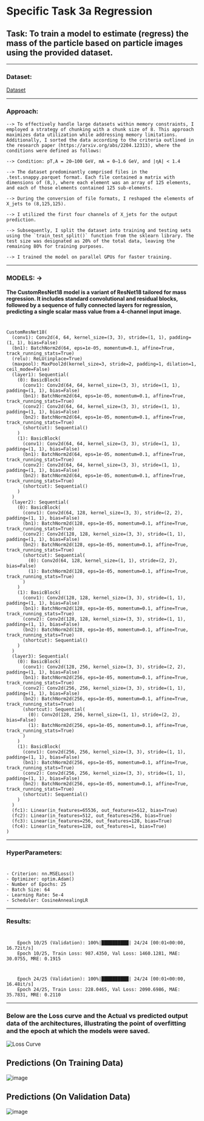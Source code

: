 # Specific Task 3a Regression

## Task: To  train a model to estimate (regress) the mass of the particle based on particle images using the provided dataset. 
--- 

### Dataset:

  [Dataset](https://cernbox.cern.ch/s/zUvpkKhXIp0MJ0g)

---
### Approach:
    
    --> To effectively handle large datasets within memory constraints, I employed a strategy of chunking with a chunk size of 8. This approach maximizes data utilization while addressing memory limitations. Additionally, I sorted the data according to the criteria outlined in the research paper (https://arxiv.org/abs/2204.12313), where the conditions were defined as follows:
    
    --> Condition: pT,A = 20–100 GeV, mA = 0–1.6 GeV, and |ηA| < 1.4
    
    --> The dataset predominantly comprised files in the .test.snappy.parquet format. Each file contained a matrix with dimensions of (8,), where each element was an array of 125 elements, and each of those elements contained 125 sub-elements.
    
    --> During the conversion of file formats, I reshaped the elements of X_jets to (8,125,125).
    
    --> I utilized the first four channels of X_jets for the output prediction.
    
    --> Subsequently, I split the dataset into training and testing sets using the `train_test_split()` function from the sklearn library. The test size was designated as 20% of the total data, leaving the remaining 80% for training purposes.
    
    --> I trained the model on parallel GPUs for faster training.

---

### MODELS: → 
#### The CustomResNet18 model is a variant of ResNet18 tailored for mass regression. It includes standard convolutional and residual blocks, followed by a sequence of fully connected layers for regression, predicting a single scalar mass value from a 4-channel input image.
#
    CustomResNet18(
      (conv1): Conv2d(4, 64, kernel_size=(3, 3), stride=(1, 1), padding=(1, 1), bias=False)
      (bn1): BatchNorm2d(64, eps=1e-05, momentum=0.1, affine=True, track_running_stats=True)
      (relu): ReLU(inplace=True)
      (maxpool): MaxPool2d(kernel_size=3, stride=2, padding=1, dilation=1, ceil_mode=False)
      (layer1): Sequential(
        (0): BasicBlock(
          (conv1): Conv2d(64, 64, kernel_size=(3, 3), stride=(1, 1), padding=(1, 1), bias=False)
          (bn1): BatchNorm2d(64, eps=1e-05, momentum=0.1, affine=True, track_running_stats=True)
          (conv2): Conv2d(64, 64, kernel_size=(3, 3), stride=(1, 1), padding=(1, 1), bias=False)
          (bn2): BatchNorm2d(64, eps=1e-05, momentum=0.1, affine=True, track_running_stats=True)
          (shortcut): Sequential()
        )
        (1): BasicBlock(
          (conv1): Conv2d(64, 64, kernel_size=(3, 3), stride=(1, 1), padding=(1, 1), bias=False)
          (bn1): BatchNorm2d(64, eps=1e-05, momentum=0.1, affine=True, track_running_stats=True)
          (conv2): Conv2d(64, 64, kernel_size=(3, 3), stride=(1, 1), padding=(1, 1), bias=False)
          (bn2): BatchNorm2d(64, eps=1e-05, momentum=0.1, affine=True, track_running_stats=True)
          (shortcut): Sequential()
        )
      )
      (layer2): Sequential(
        (0): BasicBlock(
          (conv1): Conv2d(64, 128, kernel_size=(3, 3), stride=(2, 2), padding=(1, 1), bias=False)
          (bn1): BatchNorm2d(128, eps=1e-05, momentum=0.1, affine=True, track_running_stats=True)
          (conv2): Conv2d(128, 128, kernel_size=(3, 3), stride=(1, 1), padding=(1, 1), bias=False)
          (bn2): BatchNorm2d(128, eps=1e-05, momentum=0.1, affine=True, track_running_stats=True)
          (shortcut): Sequential(
            (0): Conv2d(64, 128, kernel_size=(1, 1), stride=(2, 2), bias=False)
            (1): BatchNorm2d(128, eps=1e-05, momentum=0.1, affine=True, track_running_stats=True)
          )
        )
        (1): BasicBlock(
          (conv1): Conv2d(128, 128, kernel_size=(3, 3), stride=(1, 1), padding=(1, 1), bias=False)
          (bn1): BatchNorm2d(128, eps=1e-05, momentum=0.1, affine=True, track_running_stats=True)
          (conv2): Conv2d(128, 128, kernel_size=(3, 3), stride=(1, 1), padding=(1, 1), bias=False)
          (bn2): BatchNorm2d(128, eps=1e-05, momentum=0.1, affine=True, track_running_stats=True)
          (shortcut): Sequential()
        )
      )
      (layer3): Sequential(
        (0): BasicBlock(
          (conv1): Conv2d(128, 256, kernel_size=(3, 3), stride=(2, 2), padding=(1, 1), bias=False)
          (bn1): BatchNorm2d(256, eps=1e-05, momentum=0.1, affine=True, track_running_stats=True)
          (conv2): Conv2d(256, 256, kernel_size=(3, 3), stride=(1, 1), padding=(1, 1), bias=False)
          (bn2): BatchNorm2d(256, eps=1e-05, momentum=0.1, affine=True, track_running_stats=True)
          (shortcut): Sequential(
            (0): Conv2d(128, 256, kernel_size=(1, 1), stride=(2, 2), bias=False)
            (1): BatchNorm2d(256, eps=1e-05, momentum=0.1, affine=True, track_running_stats=True)
          )
        )
        (1): BasicBlock(
          (conv1): Conv2d(256, 256, kernel_size=(3, 3), stride=(1, 1), padding=(1, 1), bias=False)
          (bn1): BatchNorm2d(256, eps=1e-05, momentum=0.1, affine=True, track_running_stats=True)
          (conv2): Conv2d(256, 256, kernel_size=(3, 3), stride=(1, 1), padding=(1, 1), bias=False)
          (bn2): BatchNorm2d(256, eps=1e-05, momentum=0.1, affine=True, track_running_stats=True)
          (shortcut): Sequential()
        )
      )
      (fc1): Linear(in_features=65536, out_features=512, bias=True)
      (fc2): Linear(in_features=512, out_features=256, bias=True)
      (fc3): Linear(in_features=256, out_features=128, bias=True)
      (fc4): Linear(in_features=128, out_features=1, bias=True)
    )
---

### HyperParameters:
#

    - Criterion: nn.MSELoss()
    - Optimizer: optim.Adam() 
    - Number of Epochs: 25
    - Batch Size: 64
    - Learning Rate: 5e-4
    - Scheduler: CosineAnnealingLR

---

### Results:

#
        Epoch 10/25 (Validation): 100%|██████████| 24/24 [00:01<00:00, 16.72it/s]
        Epoch 10/25, Train Loss: 987.4350, Val Loss: 1460.1281, MAE: 30.0755, MRE: 0.1915

#
        Epoch 24/25 (Validation): 100%|██████████| 24/24 [00:01<00:00, 16.48it/s]
        Epoch 24/25, Train Loss: 228.0465, Val Loss: 2090.6986, MAE: 35.7831, MRE: 0.2110

---

### Below are the Loss curve and the Actual vs predicted output data of the architectures, illustrating the point of overfitting and the epoch at which the models were saved.

![Loss Curve](https://github.com/AADI-234/ML4SCI-GSoC24/assets/133188867/db11fc8b-8dd9-4349-9d42-f3bf627c8522)

## Predictions (On Training Data)
![image](https://github.com/AADI-234/ML4SCI-GSoC24/assets/133188867/bbf7ab1c-cec1-42f1-9732-c6b32dc67628)

## Predictions (On Validation Data)
![image](https://github.com/AADI-234/ML4SCI-GSoC24/assets/133188867/bc49cad4-2b0f-461d-89c2-6a0d091e0358)

